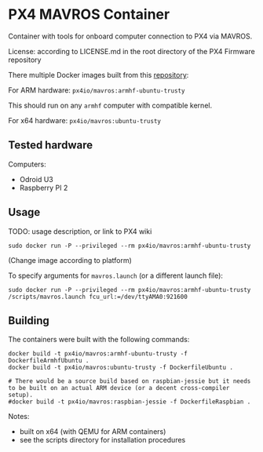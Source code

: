 # PX4 MAVROS Container #

Container with tools for onboard computer connection to PX4 via MAVROS.

License: according to LICENSE.md in the root directory of the PX4 Firmware repository

There multiple Docker images built from this [repository](https://github.com/PX4/containers/tree/master/docker/ros-indigo/mavros):

For ARM hardware: `px4io/mavros:armhf-ubuntu-trusty`

This should run on any `armhf` computer with compatible kernel.

For x64 hardware: `px4io/mavros:ubuntu-trusty`

## Tested hardware ##

Computers:

- Odroid U3
- Raspberry PI 2

## Usage ##

TODO: usage description, or link to PX4 wiki

`sudo docker run -P --privileged --rm px4io/mavros:armhf-ubuntu-trusty`

(Change image according to platform)

To specify arguments for `mavros.launch` (or a different launch file):

`sudo docker run -P --privileged --rm px4io/mavros:armhf-ubuntu-trusty /scripts/mavros.launch fcu_url:=/dev/ttyAMA0:921600`

## Building ##

The containers were built with the following commands:

```
docker build -t px4io/mavros:armhf-ubuntu-trusty -f DockerfileArmhfUbuntu .
docker build -t px4io/mavros:ubuntu-trusty -f DockerfileUbuntu .

# There would be a source build based on raspbian-jessie but it needs to be built on an actual ARM device (or a decent cross-compiler setup).
#docker build -t px4io/mavros:raspbian-jessie -f DockerfileRaspbian .
```

Notes:

- built on x64 (with QEMU for ARM containers)
- see the scripts directory for installation procedures
